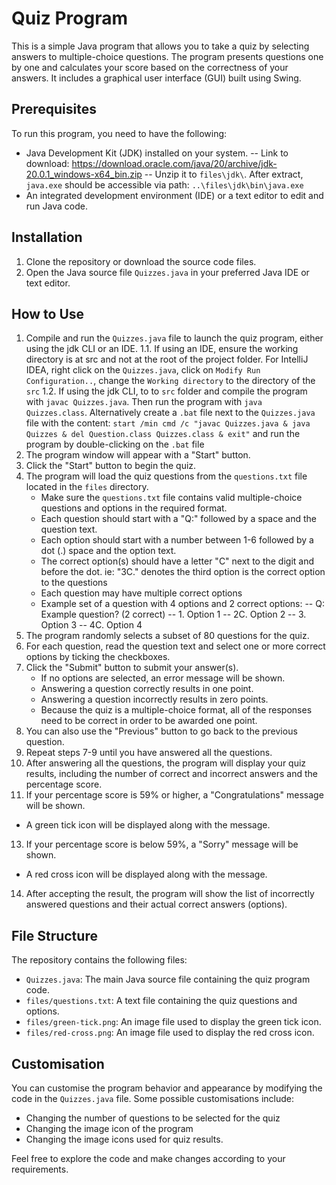 # Quiz Program

This is a simple Java program that allows you to take a quiz by selecting answers to multiple-choice questions. The program presents questions one by one and calculates your score based on the correctness of your answers. It includes a graphical user interface (GUI) built using Swing.

## Prerequisites

To run this program, you need to have the following:

- Java Development Kit (JDK) installed on your system.
-- Link to download: https://download.oracle.com/java/20/archive/jdk-20.0.1_windows-x64_bin.zip
-- Unzip it to `files\jdk\`. After extract, `java.exe` should be accessible via path: `..\files\jdk\bin\java.exe`
- An integrated development environment (IDE) or a text editor to edit and run Java code.

## Installation

1. Clone the repository or download the source code files.
2. Open the Java source file `Quizzes.java` in your preferred Java IDE or text editor.

## How to Use

1. Compile and run the `Quizzes.java` file to launch the quiz program, either using the jdk CLI or an IDE. 
1.1. If using an IDE, ensure the working directory is at src and not at the root of the project folder. For IntelliJ IDEA, right click on the `Quizzes.java`, click on `Modify Run Configuration..`, change the `Working directory` to the directory of the `src`
1.2. If using the jdk CLI, to to `src` folder and compile the program with `javac Quizzes.java`. Then run the program with `java Quizzes.class`. Alternatively create a `.bat` file next to the `Quizzes.java` file with the content: `start /min cmd /c "javac Quizzes.java & java Quizzes & del Question.class Quizzes.class & exit"` and run the program by double-clicking on the `.bat` file
3. The program window will appear with a "Start" button.
4. Click the "Start" button to begin the quiz.
5. The program will load the quiz questions from the `questions.txt` file located in the `files` directory.
   - Make sure the `questions.txt` file contains valid multiple-choice questions and options in the required format.
   - Each question should start with a "Q:" followed by a space and the question text.
   - Each option should start with a number between 1-6 followed by a dot (.) space and the option text.
   - The correct option(s) should have a letter "C" next to the digit and before the dot. ie: "3C." denotes the third option is the correct option to the questions
   - Each question may have multiple correct options
   - Example set of a question with 4 options and 2 correct options:
   -- Q: Example question? (2 correct)
   -- 1. Option 1
   -- 2C. Option 2
   -- 3. Option 3
   -- 4C. Option 4
6. The program randomly selects a subset of 80 questions for the quiz.
7. For each question, read the question text and select one or more correct options by ticking the checkboxes.
8. Click the "Submit" button to submit your answer(s).
   - If no options are selected, an error message will be shown.
   - Answering a question correctly results in one point.
   - Answering a question incorrectly results in zero points.
   - Because the quiz is a multiple-choice format, all of the responses need to be correct in order to be awarded one point.
9. You can also use the "Previous" button to go back to the previous question.
10. Repeat steps 7-9 until you have answered all the questions.
11. After answering all the questions, the program will display your quiz results, including the number of correct and incorrect answers and the percentage score.
12. If your percentage score is 59% or higher, a "Congratulations" message will be shown.
   - A green tick icon will be displayed along with the message.
13. If your percentage score is below 59%, a "Sorry" message will be shown.
   - A red cross icon will be displayed along with the message.
14. After accepting the result, the program will show the list of incorrectly answered questions and their actual correct answers (options).

## File Structure

The repository contains the following files:

- `Quizzes.java`: The main Java source file containing the quiz program code.
- `files/questions.txt`: A text file containing the quiz questions and options.
- `files/green-tick.png`: An image file used to display the green tick icon.
- `files/red-cross.png`: An image file used to display the red cross icon.

## Customisation

You can customise the program behavior and appearance by modifying the code in the `Quizzes.java` file. Some possible customisations include:

- Changing the number of questions to be selected for the quiz
- Changing the image icon of the program
- Changing the image icons used for quiz results.

Feel free to explore the code and make changes according to your requirements.
